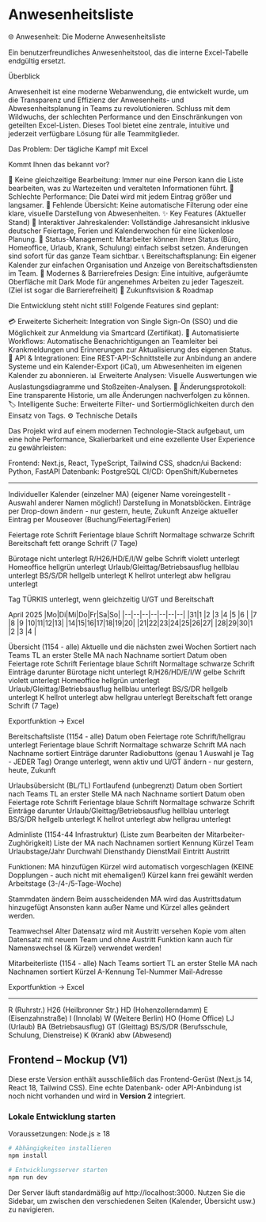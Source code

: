 # Anwesenheitsliste

🌐 Anwesenheit: Die Moderne Anwesenheitsliste 

Ein benutzerfreundliches Anwesenheitstool, das die interne Excel-Tabelle endgültig ersetzt.

Überblick

Anwesenheit ist eine moderne Webanwendung, die entwickelt wurde, um die Transparenz und Effizienz der Anwesenheits- und Abwesenheitsplanung in Teams zu revolutionieren. Schluss mit dem Wildwuchs, der schlechten Performance und den Einschränkungen von geteilten Excel-Listen. Dieses Tool bietet eine zentrale, intuitive und jederzeit verfügbare Lösung für alle Teammitglieder.

Das Problem: Der tägliche Kampf mit Excel

Kommt Ihnen das bekannt vor?

🚫 Keine gleichzeitige Bearbeitung: Immer nur eine Person kann die Liste bearbeiten, was zu Wartezeiten und veralteten Informationen führt.
🐢 Schlechte Performance: Die Datei wird mit jedem Eintrag größer und langsamer.
📄 Fehlende Übersicht: Keine automatische Filterung oder eine klare, visuelle Darstellung von Abwesenheiten.
✨ Key Features (Aktueller Stand)
📅 Interaktiver Jahreskalender: Vollständige Jahresansicht inklusive deutscher Feiertage, Ferien und Kalenderwochen für eine lückenlose Planung.
💅 Status-Management: Mitarbeiter können ihren Status (Büro, Homeoffice, Urlaub, Krank, Schulung) einfach selbst setzen. Änderungen sind sofort für das ganze Team sichtbar.
📞 Bereitschaftsplanung: Ein eigener Kalender zur einfachen Organisation und Anzeige von Bereitschaftsdiensten im Team.
🎨 Modernes & Barrierefreies Design: Eine intuitive, aufgeräumte Oberfläche mit Dark Mode für angenehmes Arbeiten zu jeder Tageszeit. (Ziel ist sogar die Barrierefreiheit)
🚀 Zukunftsvision & Roadmap

Die Entwicklung steht nicht still! Folgende Features sind geplant:

💳 Erweiterte Sicherheit: Integration von Single Sign-On (SSO) und die Möglichkeit zur Anmeldung via Smartcard (Zertifikat).
🤖 Automatisierte Workflows: Automatische Benachrichtigungen an Teamleiter bei Krankmeldungen und Erinnerungen zur Aktualisierung des eigenen Status.
🔌 API & Integrationen: Eine REST-API-Schnittstelle zur Anbindung an andere Systeme und ein Kalender-Export (iCal), um Abwesenheiten im eigenen Kalender zu abonnieren.
📊 Erweiterte Analysen: Visuelle Auswertungen wie Auslastungsdiagramme und Stoßzeiten-Analysen.
📜 Änderungsprotokoll: Eine transparente Historie, um alle Änderungen nachverfolgen zu können.
🏷️ Intelligente Suche: Erweiterte Filter- und Sortiermöglichkeiten durch den Einsatz von Tags.
⚙️ Technische Details

Das Projekt wird auf einem modernen Technologie-Stack aufgebaut, um eine hohe Performance, Skalierbarkeit und eine exzellente User Experience zu gewährleisten:

Frontend: Next.js, React, TypeScript, Tailwind CSS, shadcn/ui
Backend: Python, FastAPI
Datenbank: PostgreSQL
CI/CD: OpenShift/Kubernetes

---

Individueller Kalender (einzelner MA)
(eigener Name voreingestellt - Auswahl anderer Namen möglich!)
Darstellung in Monatsblöcken.
Einträge per Drop-down ändern - nur gestern, heute, Zukunft
Anzeige aktueller Eintrag per Mouseover (Buchung/Feiertag/Ferien)

Feiertage rote Schrift
Ferientage blaue Schrift
Normaltage schwarze Schrift
Bereitschaft fett orange Schrift (7 Tage)

Bürotage nicht unterlegt
R/H26/HD/E/I/W gelbe Schrift violett unterlegt
Homeoffice hellgrün unterlegt
Urlaub/Gleittag/Betriebsausflug hellblau unterlegt
BS/S/DR hellgelb unterlegt
K hellrot unterlegt
abw hellgrau unterlegt

Tag TÜRKIS unterlegt, wenn gleichzeitig U/GT und Bereitschaft



April 2025
|Mo|Di|Mi|Do|Fr|Sa|So|
|--|--|--|--|--|--|--|
|31|1 |2 |3 |4 |5 |6 |
|7 |8 |9 |10|11|12|13|
|14|15|16|17|18|19|20|
|21|22|23|24|25|26|27|
|28|29|30|1 |2 |3 |4 |



Übersicht (1154 - alle)
Aktuelle und die nächsten zwei Wochen
Sortiert nach Teams
TL an erster Stelle
MA nach Nachname sortiert
Datum oben
	Feiertage rote Schrift
	Ferientage blaue Schrift
	Normaltage schwarze Schrift
Einträge darunter
	Bürotage nicht unterlegt
	R/H26/HD/E/I/W gelbe Schrift violett unterlegt
	Homeoffice hellgrün unterlegt
	Urlaub/Gleittag/Betriebsausflug hellblau unterlegt
	BS/S/DR hellgelb unterlegt
	K hellrot unterlegt
	abw hellgrau unterlegt
	Bereitschaft fett orange Schrift (7 Tage)
	
Exportfunktion -> Excel

Bereitschaftsliste (1154 - alle)
Datum oben
	Feiertage rote Schrift/hellgrau unterlegt
	Ferientage blaue Schrift
	Normaltage schwarze Schrift
MA nach Nachname sortiert
Einträge darunter
	Radiobuttons (genau 1 Auswahl je Tag - JEDER Tag)
	Orange unterlegt, wenn aktiv und U/GT
	ändern - nur gestern, heute, Zukunft


Urlaubsübersicht (BL/TL)
Fortlaufend (unbegrenzt)
Datum oben
Sortiert nach Teams
TL an erster Stelle
MA nach Nachname sortiert
Datum oben
	Feiertage rote Schrift
	Ferientage blaue Schrift
	Normaltage schwarze Schrift
Einträge darunter
	Urlaub/Gleittag/Betriebsausflug hellblau unterlegt
	BS/S/DR hellgelb unterlegt
	K hellrot unterlegt
	abw hellgrau unterlegt

Adminliste (1154-44 Infrastruktur)
(Liste zum Bearbeiten der Mitarbeiter-Zughörigkeit)
Liste der MA nach Nachnamen sortiert
Kennung
Kürzel
Team
Urlaubstage/Jahr
Durchwahl
Diensthandy
DienstMail
Eintritt
Austritt

Funktionen:
MA hinzufügen
	Kürzel wird automatisch vorgeschlagen
	(KEINE Dopplungen - auch nicht mit ehemaligen!)
	Kürzel kann frei gewählt werden
	Arbeitstage (3-/4-/5-Tage-Woche)

Stammdaten ändern
	Beim ausscheidenden MA wird das Austrittsdatum hinzugefügt
	Ansonsten kann außer Name und Kürzel alles geändert werden.
	
Teamwechsel
	Alter Datensatz wird mit Austritt versehen
	Kopie vom alten Datensatz mit neuem Team und ohne Austritt
	Funktion kann auch für Namenswechsel (& Kürzel) verwendet werden!

Mitarbeiterliste (1154 - alle)
Nach Teams sortiert
	TL an erster Stelle
	MA nach Nachnamen sortiert
Kürzel
A-Kennung
Tel-Nummer
Mail-Adresse

Exportfunktion -> Excel

---

R (Ruhrstr.)
H26 (Heilbronner Str.)
HD (Hohenzollerndamm)
E (Eisenzahnstraße)
I (Innolab)
W (Weitere Berlin)
HO (Home Office)
LJ (Urlaub)
BA (Betriebsausflug)
GT (Gleittag)
BS/S/DR (Berufsschule, Schulung, Dienstreise)
K (Krank)
abw (Abwesend)

## Frontend – Mockup (V1)

Diese erste Version enthält ausschließlich das Frontend-Gerüst (Next.js 14, React 18, Tailwind CSS). Eine echte Datenbank- oder API-Anbindung ist noch nicht vorhanden und wird in **Version 2** integriert.

### Lokale Entwicklung starten

Voraussetzungen: Node.js ≥ 18

```bash
# Abhängigkeiten installieren
npm install

# Entwicklungsserver starten
npm run dev
```

Der Server läuft standardmäßig auf http://localhost:3000. Nutzen Sie die Sidebar, um zwischen den verschiedenen Seiten (Kalender, Übersicht usw.) zu navigieren.
